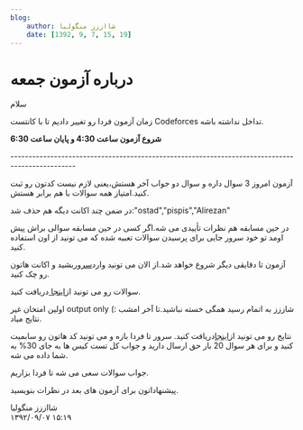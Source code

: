 ```yaml
---
blog:
    author: شااززز منگولیا
    date: [1392, 9, 7, 15, 19]
---
```

# درباره آزمون جمعه

<div class="cnt">
سلام<p></p>
<p>زمان آزمون فردا رو تغییر دادیم تا با کانتست Codeforces تداخل نداشته باشه.</p>
<p><strong>شروع آزمون ساعت 4:30 و پایان ساعت 6:30</strong></p>
<p>------------------------------------------------------------------------------------------------</p>
<p>آزمون امروز 3 سوال داره و سوال دو جواب آخر هستش،یعنی لازم نیست کدتون رو ثبت کنید.امتیاز همه سوالات با هم برابر هستش.</p>
<p>در ضمن چند اکانت دیگه هم حذف شد:"ostad","pispis","Alirezan"</p>
<p>در حین مسابقه هم نظرات تأییدی می شه.اگر کسی در حین مسابقه سوالی براش پیش اومد تو خود سرور جایی برای پرسیدن سوالات تعبیه شده که می تونید از اون استفاده کنید.</p>
<p>آزمون تا دقایقی دیگر شروع خواهد شد.از الان می تونید وارد<a href="http://87.236.211.146/" target="_blank">سرور</a>بشید و اکانت هاتون رو چک کنید.</p>
<p>سوالات رو می تونید از<a href="http://bayanbox.ir/id/2887764348251673808">اینجا </a>دریافت کنید.</p>
<p>اولین امتحان غیر output only (: شاززز به اتمام رسید همگی خسته نباشید.تا آخر امشب نتایج میاد.</p>
<p>نتایج رو می تونید از<a href="http://bayanbox.ir/id/997505417141816422?info">اینجا</a>دریافت کنید. سرور تا فردا بازه و می تونید کد هاتون رو سابمیت کنید و برای هر سوال 20 بار حق ارسال دارید و جواب کل تست کیس ها به جای 30% به شما داده می شه.</p>
<p>جواب سوالات سعی می شه تا فردا بزاریم.</p>
<p>پیشنهاداتون برای آزمون های بعد در نظرات بنویسید.</p>
</div>

<div class="blog-info">
    <div class="blog-author">شااززز منگولیا</div>
    <div class="blog-date">۱۳۹۲/۰۹/۰۷ ۱۵:۱۹</div>
</div>

